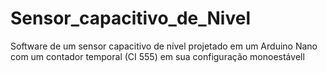 # Sensor_capacitivo_de_Nivel
 Software de um sensor capacitivo de nível projetado em um Arduino Nano com um contador temporal (CI 555) em sua configuração monoestávell 
